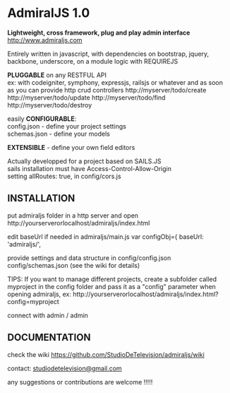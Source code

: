 AdmiralJS 1.0
===========
**Lightweight, cross framework, plug and play admin interface**  
http://www.admiraljs.com
  
Entirely written in javascript, with dependencies on bootstrap, jquery, backbone, underscore,
on a module logic with REQUIREJS  
  
**PLUGGABLE** on any RESTFUL API  
ex: with codeigniter, symphony, expressjs, railsjs or whatever and as soon as you can provide http crud controllers http://myserver/todo/create http://myserver/todo/update http://myserver/todo/find http://myserver/todo/destroy  
  
easily **CONFIGURABLE**:  
config.json - define your project settings  
schemas.json - define your models  
  
**EXTENSIBLE** - define your own field editors  
  
Actually developped for a project based on SAILS.JS  
sails installation must have Access-Control-Allow-Origin   
setting allRoutes: true, in config/cors.js  


## INSTALLATION

put admiraljs folder in a http server
and open http://yourserverorlocalhost/admiraljs/index.html

edit baseUrl if needed in admiraljs/main.js
var configObj={
    baseUrl: 'admiraljs/',
	
provide settings and data structure in 
config/config.json
config/schemas.json
(see the wiki for details)

TIPS: If you want to manage different projects, create a subfolder called myproject in the config folder and pass it as a "config" parameter when opening admiraljs, ex:
http://yourserverorlocalhost/admiraljs/index.html?config=myproject

connect with admin / admin


## DOCUMENTATION
check the wiki
https://github.com/StudioDeTelevision/admiraljs/wiki

contact: studiodetelevision@gmail.com  

any suggestions or contributions are welcome !!!!!   
